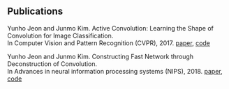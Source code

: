 <section class="thirteen columns" markdown="1">

# Publications

Yunho Jeon and Junmo Kim. Active Convolution: Learning the Shape of Convolution for Image Classification.  
In Computer Vision and Pattern Recognition (CVPR), 2017. [paper](http://openaccess.thecvf.com/content_cvpr_2017/papers/Jeon_Active_Convolution_Learning_CVPR_2017_paper.pdf), [code](https://github.com/jyh2986/Active-Convolution)
        

Yunho Jeon and Junmo Kim. Constructing Fast Network through Deconstruction of Convolution.  
In Advances in neural information processing systems (NIPS), 2018. [paper](https://arxiv.org/abs/1806.07370), [code](https://github.com/jyh2986/Active-Shift)

</section>
